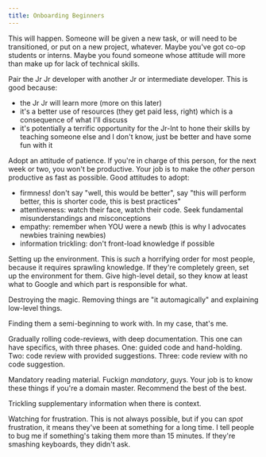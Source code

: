 ```yaml
---
title: Onboarding Beginners
---
```


This will happen. Someone will be given a new task, or will need to be transitioned, or put on a new project, whatever. Maybe you've got co-op students or interns. Maybe you found someone whose attitude will more than make up for lack of technical skills.

Pair the Jr Jr developer with another Jr or intermediate developer. This is good because:
- the Jr Jr will learn more (more on this later)
- it's a better use of resources (they get paid less, right) which is a consequence of what I'll discuss
- it's potentially a terrific opportunity for the Jr-Int to hone their skills by teaching someone else and I don't know, just be better and have some fun with it

Adopt an attitude of patience. If you're in charge of this person, for the next week or two, you won't be productive. Your job is to make the _other_ person productive as fast as possible. Good attitudes to adopt:

- firmness! don't say "well, this would be better", say "this will perform better, this is shorter code, this is best practices"
- attentiveness: watch their face, watch their code. Seek fundamental misunderstandings and misconceptions
- empathy: remember when YOU were a newb (this is why I advocates newbies training newbies)
- information trickling: don't front-load knowledge if possible

Setting up the environment. This is _such_ a horrifying order for most people, because it requires sprawling knowledge. If they're completely green, set up the environment for them. Give high-level detail, so they know at least what to Google and which part is responsible for what.

Destroying the magic. Removing things are "it automagically" and explaining low-level things.

Finding them a semi-beginning to work with. In my case, that's me.

Gradually rolling code-reviews, with deep documentation. This one can have specifics, with three phases. One: guided code and hand-holding. Two: code review with provided suggestions. Three: code review with no code suggestion.

Mandatory reading material. Fuckign _mandatory_, guys. Your job is to know these things if you're a domain master. Recommend the best of the best.

Trickling supplementary information when there is context.

Watching for frustration. This is not always possible, but if you can _spot_ frustration, it means they've been at something for a long time. I tell people to bug me if something's taking them more than 15 minutes. If they're smashing keyboards, they didn't ask.
